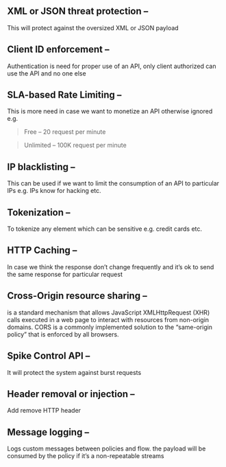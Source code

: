 ## XML or JSON threat protection – 

This will protect against the oversized XML or JSON payload

## Client ID enforcement – 

Authentication is need for proper use of an API, only client authorized can use the API and no one else

## SLA-based Rate Limiting – 

This is more need in case we want to monetize an API otherwise ignored e.g.

 > Free – 20 request per minute

 > Unlimited – 100K request per minute

## IP blacklisting – 

This can be used if we want to limit the consumption of an API to particular IPs e.g. IPs know for hacking etc.

## Tokenization – 

To tokenize any element which can be sensitive e.g. credit cards etc.

## HTTP Caching – 

In case we think the response don’t change frequently and it’s ok to send the same response for particular request

## Cross-Origin resource sharing – 

is a standard mechanism that allows JavaScript XMLHttpRequest (XHR) calls executed in a web page to interact with resources from non-origin domains. CORS is a commonly implemented solution to the “same-origin policy” that is enforced by all browsers.

## Spike Control API – 

It will protect the system against burst requests

## Header removal or injection – 

Add remove HTTP header

## Message logging – 

Logs custom messages between policies and flow. the payload will be consumed by the policy if it’s a non-repeatable streams
